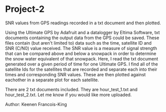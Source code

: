 # Project-2
SNR values from GPS readings recorded in a txt document and then plotted.

Using the Ultimate GPS by Adafruit and a datalogger by Eltima Software, txt documents 
containing the output data from the GPS could be saved.  These files contain (but aren't
limited to) data such as the time, satellite ID and SNR (C/N0) value received.  The 
SNR value is a measure of signal strength that can be compared above and below a 
snowpack in order to determine the snow water equivalent of that snowpack.  Here, 
I read the txt document generated over a given period of time for one Ultimate GPS.  I 
find all of the satellite Ids for the satellites that are recorded and separate each 
into their times and corresponding SNR values.  These are then plotted against
eachother in a separate plot for each satellite.

There are 2 txt documents included.  They are hour_test_1.txt and hour_test_2.txt.  Let me 
know if you would like more uploaded.

Author: Keenen Francois-King
